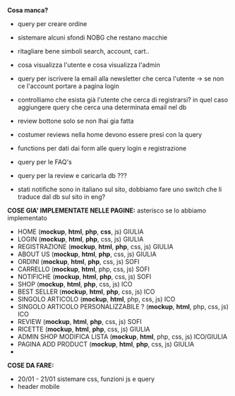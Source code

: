 **Cosa manca?**
- query per creare ordine
- sistemare alcuni sfondi NOBG che restano macchie
- ritagliare bene simboli search, account, cart..
- cosa visualizza l'utente e cosa visualizza l'admin
- query per iscrivere la email alla newsletter che cerca l'utente -> se non ce l'account portare a pagina login
- controlliamo che esista già l'utente che cerca di registrarsi? in quel caso aggiungere query che cerca una determinata email nel db 
- review bottone solo se non lhai gia fatta
- costumer reviews nella home devono essere presi con la query
- functions per dati dai form alle query login e registrazione
- query per le FAQ's
- query per la review e caricarla db ???

- stati notifiche sono in italiano sul sito, dobbiamo fare uno switch che li traduce dal db sul sito in eng?

**COSE GIA' IMPLEMENTATE NELLE PAGINE:**
asterisco se lo abbiamo implementato
- HOME (**mockup**, **html**, **php**, **css**, js) GIULIA
- LOGIN (**mockup**, **html**, **php**, css, js) GIULIA
- REGISTRAZIONE (**mockup**, **html**, **php**, css, js) GIULIA
- ABOUT US (**mockup**, **html**, **php**, css, js) GIULIA 
- ORDINI (**mockup**, **html**, **php**, css, js) SOFI
- CARRELLO (**mockup**, **html**, php, css, js) SOFI
- NOTIFICHE (**mockup**, **html**, **php**, css, js) SOFI
- SHOP (**mockup**, **html**, **php**, css, js) ICO
- BEST SELLER (**mockup**, **html**, **php**, css, js) ICO
- SINGOLO ARTICOLO (**mockup**, **html**, php, css, js) ICO 
- SINGOLO ARTICOLO PERSONALIZZABILE ? (**mockup**, **html**, php, css, js) ICO
- REVIEW (**mockup**, **html**, **php**, css, js) SOFI
- RICETTE (**mockup**, **html**, **php**, css, js) GIULIA
- ADMIN SHOP MODIFICA LISTA (**mockup**, **html**, php, css, js) ICO/GIULIA
- PAGINA ADD PRODUCT (**mockup**, **html**, **php**, css, js) GIULIA
- 


**COSE DA FARE:**
- 20/01 - 21/01 sistemare css, funzioni js e query
- header mobile 


